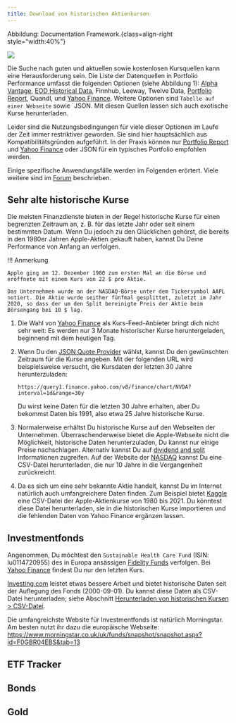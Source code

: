 ```yaml
---
title: Download von historischen Aktienkursen
---
```


Abbildung: Documentation Framework.{class=align-right style="width:40%"}

![](images/historische-kursquellen.png)


Die Suche nach guten und aktuellen sowie kostenlosen Kursquellen kann eine Herausforderung sein. Die Liste der Datenquellen in Portfolio Performance umfasst die folgenden Optionen (siehe Abbildung 1): [Alpha Vantage](alpha-vantage.md), [EOD Historical Data](eodhd.md), Finnhub, Leeway, Twelve Data, [Portfolio Report](portfolioreport.md), Quandl, und [Yahoo Finance](yahoo-finance.md). 
Weitere Optionen sind `Tabelle auf einer Webseite` sowie `JSON. Mit diesen Quellen lassen sich auch exotische Kurse herunterladen.

Leider sind die Nutzungsbedingungen für viele dieser Optionen im Laufe der Zeit immer restriktiver geworden. Sie sind hier hauptsächlich aus Kompatibilitätsgründen aufgeführt. In der Praxis können nur [Portfolio Report](portfolioreport.md) und [Yahoo Finance](yahoo-finance.md) oder JSON für ein typisches Portfolio empfohlen werden.

Einige spezifische Anwendungsfälle werden im Folgenden erörtert. Viele weitere sind im [Forum](https://forum.portfolio-performance.info/t/quellen-fur-historische-kurse/46) beschrieben.

## Sehr alte historische Kurse

Die meisten Finanzdienste bieten in der Regel historische Kurse für einen begrenzten Zeitraum an, z. B. für das letzte Jahr oder seit einem bestimmten Datum. Wenn Du jedoch zu den Glücklichen gehörst, die bereits in den 1980er Jahren Apple-Aktien gekauft haben, kannst Du Deine Performance von Anfang an verfolgen.


!!! Anmerkung

    Apple ging am 12. Dezember 1980 zum ersten Mal an die Börse und eröffnete mit einem Kurs von 22 $ pro Aktie.
    
    Das Unternehmen wurde an der NASDAQ-Börse unter dem Tickersymbol AAPL notiert. Die Aktie wurde seither fünfmal gesplittet, zuletzt im Jahr 2020, so dass der um den Split bereinigte Preis der Aktie beim Börsengang bei 10 $ lag.

1. Die Wahl von [Yahoo Finance](./yahoo-finance.md) als Kurs-Feed-Anbieter bringt dich nicht sehr weit: Es werden nur 3 Monate historischer Kurse heruntergeladen, beginnend mit dem heutigen Tag.

2. Wenn Du den [JSON Quote Provider](./json.md) wählst, kannst Du den gewünschten Zeitraum für die Kurse angeben. Mit der folgenden URL wird beispielsweise versucht, die Kursdaten der letzten 30 Jahre herunterzuladen:

    `https://query1.finance.yahoo.com/v8/finance/chart/NVDA?interval=1d&range=30y`

    Du wirst keine Daten für die letzten 30 Jahre erhalten, aber Du bekommst Daten bis 1991, also etwa 25 Jahre historische Kurse.

3. Normalerweise erhältst Du historische Kurse auf den Webseiten der Unternehmen. Überraschenderweise bietet die Apple-Webseite nicht die Möglichkeit, historische Daten herunterzuladen, Du kannst nur einige Preise nachschlagen. Alternativ kannst Du auf [dividend and split](https://investor.apple.com/dividend-history/default.aspx) Informationen zugreifen. Auf der Website der [NASDAQ](https://www.nasdaq.com/market-activity/stocks/aapl/historical) kannst Du eine CSV-Datei herunterladen, die nur 10 Jahre in die Vergangenheit zurückreicht.

4. Da es sich um eine sehr bekannte Aktie handelt, kannst Du im Internet natürlich auch umfangreichere Daten finden. Zum Beispiel bietet [Kaggle](https://www.kaggle.com/datasets/meetnagadia/apple-stock-price-from-19802021) eine CSV-Datei der Apple-Aktienkurse von 1980 bis 2021. Du könntest diese Datei herunterladen, sie in die historischen Kurse importieren und die fehlenden Daten von Yahoo Finance ergänzen lassen.


## Investmentfonds

Angenommen, Du möchtest den `Sustainable Health Care Fund` (ISIN: lu0114720955) des in Europa ansässigen [Fidelity Funds](https://www.fidelity.lu/funds/factsheet/LU0114720955) verfolgen. Bei [Yahoo Finance](https://finance.yahoo.com/quote/FJ2U.F/history?p=FJ2U.F) findest Du nur den letzten Kurs.

[Investing.com](https://www.investing.com/funds/lu0114720955) leistet etwas bessere Arbeit und bietet historische Daten seit der Auflegung des Fonds (2000-09-01). Du kannst diese Daten als CSV-Datei herunterladen; siehe Abschnitt [Herunterladen von historischen Kursen > CSV-Datei](./csv-file.md).

Die umfangreichste Website für Investmentfonds ist natürlich Morningstar.
Am besten nutzt ihr dazu die europäische Webseite: https://www.morningstar.co.uk/uk/funds/snapshot/snapshot.aspx?id=F0GBR04EBS&tab=13

## ETF Tracker

## Bonds

## Gold